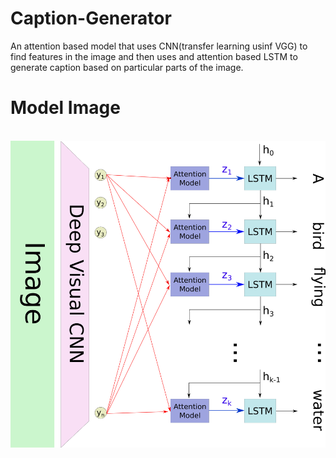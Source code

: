 # Caption-Generator
An attention based model that uses CNN(transfer learning usinf VGG) to find features in the image and then uses and attention based LSTM to generate caption based on particular parts of the image.
</br>
# Model Image
</br>
<img src="https://github.com/sd1998/Caption-Generator/blob/master/caption_attention1.png"/>
